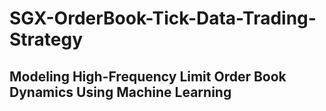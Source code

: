 # SGX-OrderBook-Tick-Data-Trading-Strategy

## Modeling High-Frequency Limit Order Book Dynamics Using Machine Learning 


